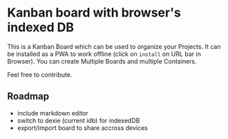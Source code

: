 # Kanban board with browser's indexed DB
This is a Kanban Board which can be used to organize your Projects. It can be installed as a PWA to work offline (click on `install` on URL bar in Browser).
You can create Multiple Boards and multiple Containers.

Feel free to contribute.

## Roadmap
- include markdown editor
- switch to dexie (current idb) for indexedDB
- export/import board to share accross devices
